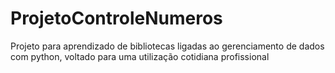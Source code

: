 # ProjetoControleNumeros
Projeto para aprendizado de bibliotecas ligadas ao gerenciamento de dados com  python, voltado para uma utilização cotidiana profissional

